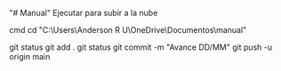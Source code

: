 "# Manual" 
Ejecutar para subir a la nube


cmd
cd "C:\Users\Anderson R U\OneDrive\Documentos\manual"


git status
git add .
git status
git commit -m "Avance DD/MM"
git push -u origin main